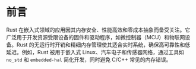 # 前言

Rust 在嵌入式领域的应用因其内存安全、性能高效和零成本抽象而备受关注。它广泛用于开发资源受限设备的固件和驱动程序，如微控制器（MCU）和物联网设备。Rust 的无运行时开销和精细内存管理使其适合实时系统，确保高可靠性和低延迟。例如，Rust 被用于嵌入式 Linux、汽车电子和传感器网络，通过工具如 `no_std` 和 `embedded-hal` 简化开发，同时避免 C/C++ 常见的内存错误。
